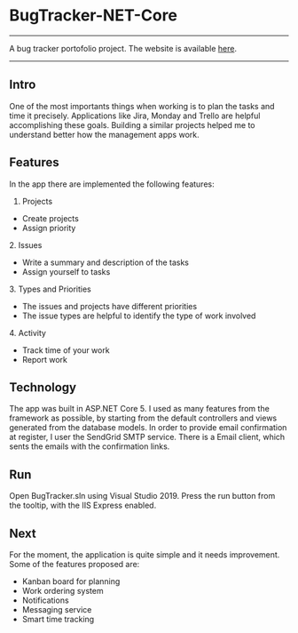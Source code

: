 # BugTracker-NET-Core
***
A bug tracker portofolio project. The website is available [here](https://bugtracky.herokuapp.com/).
***

## Intro
One of the most importants things when working is to plan the tasks and time it precisely. Applications like Jira, Monday and Trello are helpful accomplishing these goals. Building a similar projects helped me to understand better how the management apps work.

## Features
In the app there are implemented the following features:

1. Projects
  <ul>
    <li>Create projects</li>
    <li>Assign priority</li>
  </ul>
2. Issues
  <ul>
    <li>Write a summary and description of the tasks</li>
    <li>Assign yourself to tasks</li>
  </ul>
3. Types and Priorities
  <ul>
    <li>The issues and projects have different priorities</li>
    <li>The issue types are helpful to identify the type of work involved</li>
  </ul>
4. Activity
  <ul>
    <li>Track time of your work</li>
    <li>Report work</li>
  </ul>

## Technology
The app was built in ASP.NET Core 5. I used as many features from the framework as possible, by starting from the default controllers and views generated from the database models.
In order to provide email confirmation at register, I user the SendGrid SMTP service. There is a Email client, which sents the emails with the confirmation links.

## Run
Open BugTracker.sln using Visual Studio 2019. Press the run button from the tooltip, with the IIS Express enabled.

## Next
For the moment, the application is quite simple and it needs improvement. Some of the features proposed are:
  <ul>
    <li>Kanban board for planning</li>
    <li>Work ordering system</li>
    <li>Notifications</li>
    <li>Messaging service</li>
    <li>Smart time tracking</li>
  </ul>

